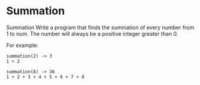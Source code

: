 # Summation

Summation
Write a program that finds the summation of every number from 1 to num. The number will always be a positive integer greater than 0.

For example:
```
summation(2) -> 3
1 + 2

summation(8) -> 36
1 + 2 + 3 + 4 + 5 + 6 + 7 + 8
```
